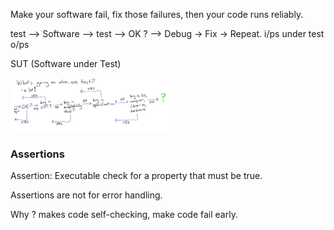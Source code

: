 Make your software fail, fix those failures, then your code runs reliably.

 test  -->    Software    -->      test   --> OK ? --> Debug -> Fix -> Repeat.
 i/ps         under test           o/ps

 SUT (Software under Test)

<img src=images/whats-testing.png width=50% heigh=25%>

 ### Assertions

 Assertion: Executable check for a property that must be true.

 Assertions are not for error handling.
 
 Why ? makes code self-checking, make code fail early.

